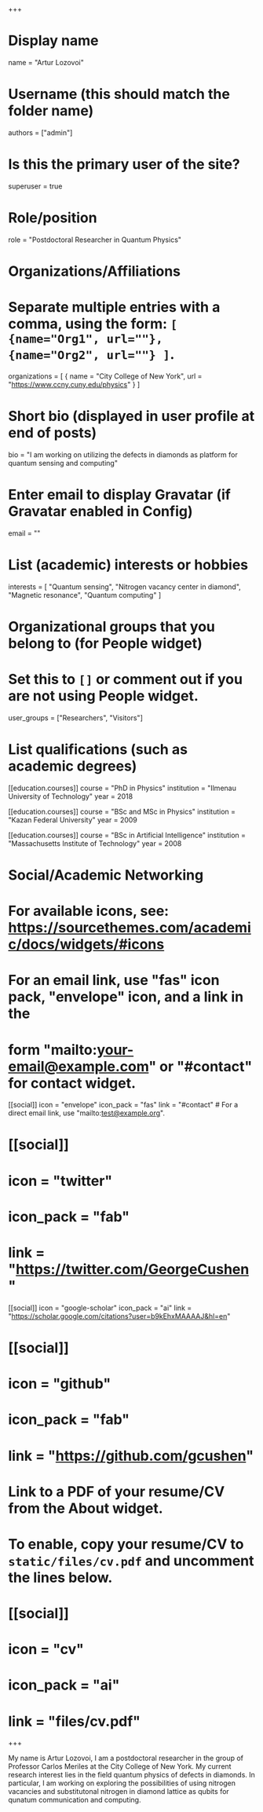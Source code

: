 +++
# Display name
name = "Artur Lozovoi"

# Username (this should match the folder name)
authors = ["admin"]

# Is this the primary user of the site?
superuser = true

# Role/position
role = "Postdoctoral Researcher in Quantum Physics"

# Organizations/Affiliations
#   Separate multiple entries with a comma, using the form: `[ {name="Org1", url=""}, {name="Org2", url=""} ]`.
organizations = [ { name = "City College of New York", url = "https://www.ccny.cuny.edu/physics" } ]

# Short bio (displayed in user profile at end of posts)
bio = "I am working on utilizing the defects in diamonds as platform for quantum sensing and computing"

# Enter email to display Gravatar (if Gravatar enabled in Config)
email = ""

# List (academic) interests or hobbies
interests = [
  "Quantum sensing",
  "Nitrogen vacancy center in diamond",
  "Magnetic resonance",
  "Quantum computing"
]

# Organizational groups that you belong to (for People widget)
#   Set this to `[]` or comment out if you are not using People widget.
user_groups = ["Researchers", "Visitors"]

# List qualifications (such as academic degrees)
[[education.courses]]
  course = "PhD in Physics"
  institution = "Ilmenau University of Technology"
  year = 2018

[[education.courses]]
  course = "BSc and MSc in Physics"
  institution = "Kazan Federal University"
  year = 2009

[[education.courses]]
  course = "BSc in Artificial Intelligence"
  institution = "Massachusetts Institute of Technology"
  year = 2008

# Social/Academic Networking
# For available icons, see: https://sourcethemes.com/academic/docs/widgets/#icons
#   For an email link, use "fas" icon pack, "envelope" icon, and a link in the
#   form "mailto:your-email@example.com" or "#contact" for contact widget.

[[social]]
  icon = "envelope"
  icon_pack = "fas"
  link = "#contact"  # For a direct email link, use "mailto:test@example.org".

# [[social]]
#  icon = "twitter"
#  icon_pack = "fab"
#  link = "https://twitter.com/GeorgeCushen"

[[social]]
  icon = "google-scholar"
  icon_pack = "ai"
  link = "https://scholar.google.com/citations?user=b9kEhxMAAAAJ&hl=en"

# [[social]]
#  icon = "github"
#  icon_pack = "fab"
#  link = "https://github.com/gcushen"

# Link to a PDF of your resume/CV from the About widget.
# To enable, copy your resume/CV to `static/files/cv.pdf` and uncomment the lines below.
# [[social]]
#   icon = "cv"
#   icon_pack = "ai"
#   link = "files/cv.pdf"

+++

My name is Artur Lozovoi, I am a postdoctoral researcher in the group of Professor Carlos Meriles at the City College of New York. My current research interest lies in the field quantum physics of defects in diamonds. In particular, I am working on exploring the possibilities of using nitrogen vacancies and substitutonal nitrogen in diamond lattice as qubits for qunatum communication and computing. 


